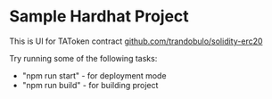 # Sample Hardhat Project

This is UI for TAToken contract [github.com/trandobulo/solidity-erc20](https://github.com/trandobulo/solidity-erc20)

Try running some of the following tasks:

- "npm run start" - for deployment mode
- "npm run build" - for building project
